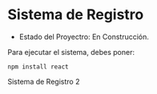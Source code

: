 <h1> Sistema de Registro </h1>

- Estado del Proyectro: En Construcción.

Para ejecutar el sistema, debes poner:

```npm install react```

Sistema de Registro 2
